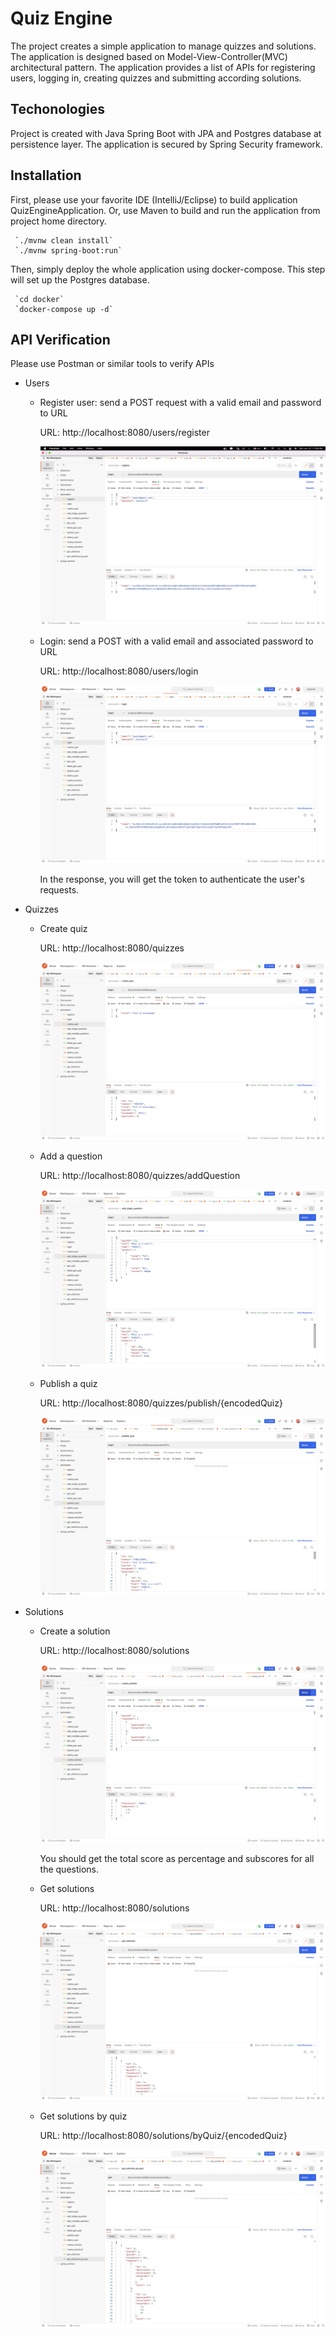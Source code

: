 # Quiz Engine
The project creates a simple application to manage quizzes and solutions. The application is designed based on 
Model-View-Controller(MVC) architectural pattern. The application provides a list of APIs for 
registering users, logging in, creating quizzes and submitting according solutions.

## Techonologies
Project is created with Java Spring Boot with JPA and Postgres database at persistence layer. The application is secured 
by Spring Security framework.
 
## Installation 
First, please use your favorite IDE (IntelliJ/Eclipse) to build application QuizEngineApplication.
Or, use Maven to build and run the application from project home directory.  
    
     `./mvnw clean install`  
     `./mvnw spring-boot:run`

Then, simply deploy the whole application using docker-compose. This step will set up the Postgres database.

     `cd docker`  
     `docker-compose up -d`


## API Verification
Please use Postman or similar tools to verify APIs
* Users

  - Register user:  send a POST request with a valid email and password to URL
  
    URL: http://localhost:8080/users/register

    ![alt text](./images/register.png?raw=true) 

  - Login: send a POST with a valid email and associated password to URL
    
    URL: http://localhost:8080/users/login
  
    ![alt text](./images/login.png?raw=true)
    
    In the response, you will get the token to authenticate the user's requests.
* Quizzes
  - Create quiz
     
     URL: http://localhost:8080/quizzes

    ![alt text](./images/create_quiz.png?raw=true)

  - Add a question
  
     URL: http://localhost:8080/quizzes/addQuestion

    ![alt text](./images/add_question.png?raw=true)

  - Publish a quiz

     URL: http://localhost:8080/quizzes/publish/{encodedQuiz}

    ![alt text](./images/publish_quiz.png?raw=true)
* Solutions
  - Create a solution
     
     URL: http://localhost:8080/solutions

    ![alt text](./images/create_solution.png?raw=true)
    
    You should get the total score as percentage and subscores for all the questions.

  - Get solutions

     URL: http://localhost:8080/solutions

    ![alt text](./images/get_solutions.png?raw=true)

  - Get solutions by quiz

     URL: http://localhost:8080/solutions/byQuiz/{encodedQuiz}

    ![alt text](./images/get_solutions_by_quiz.png?raw=true)
